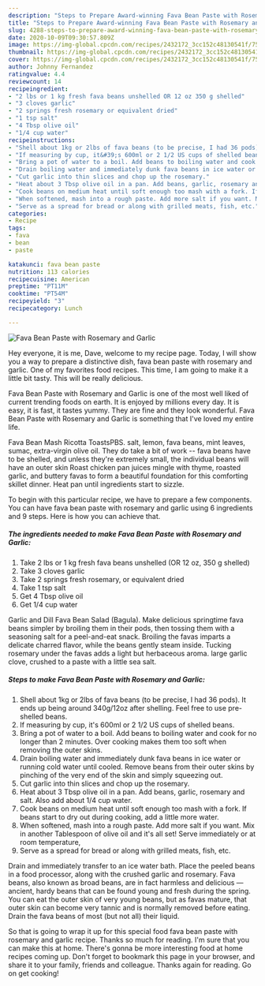 ```yaml
---
description: "Steps to Prepare Award-winning Fava Bean Paste with Rosemary and Garlic"
title: "Steps to Prepare Award-winning Fava Bean Paste with Rosemary and Garlic"
slug: 4288-steps-to-prepare-award-winning-fava-bean-paste-with-rosemary-and-garlic
date: 2020-10-09T09:30:57.809Z
image: https://img-global.cpcdn.com/recipes/2432172_3cc152c48130541f/751x532cq70/fava-bean-paste-with-rosemary-and-garlic-recipe-main-photo.jpg
thumbnail: https://img-global.cpcdn.com/recipes/2432172_3cc152c48130541f/751x532cq70/fava-bean-paste-with-rosemary-and-garlic-recipe-main-photo.jpg
cover: https://img-global.cpcdn.com/recipes/2432172_3cc152c48130541f/751x532cq70/fava-bean-paste-with-rosemary-and-garlic-recipe-main-photo.jpg
author: Johnny Fernandez
ratingvalue: 4.4
reviewcount: 14
recipeingredient:
- "2 lbs or 1 kg fresh fava beans unshelled OR 12 oz 350 g shelled"
- "3 cloves garlic"
- "2 springs fresh rosemary or equivalent dried"
- "1 tsp salt"
- "4 Tbsp olive oil"
- "1/4 cup water"
recipeinstructions:
- "Shell about 1kg or 2lbs of fava beans (to be precise, I had 36 pods). It ends up being around 340g/12oz after shelling. Feel free to use pre-shelled beans."
- "If measuring by cup, it&#39;s 600ml or 2 1/2 US cups of shelled beans."
- "Bring a pot of water to a boil. Add beans to boiling water and cook for no longer than 2 minutes. Over cooking makes them too soft when removing the outer skins."
- "Drain boiling water and immediately dunk fava beans in ice water or running cold water until cooled. Remove beans from their outer skins by pinching of the very end of the skin and simply squeezing out."
- "Cut garlic into thin slices and chop up the rosemary."
- "Heat about 3 Tbsp olive oil in a pan. Add beans, garlic, rosemary and salt. Also add about 1/4 cup water."
- "Cook beans on medium heat until soft enough too mash with a fork. If beans start to dry out during cooking, add a little more water."
- "When softened, mash into a rough paste. Add more salt if you want. Mix in another Tablespoon of olive oil and it&#39;s all set! Serve immediately or at room temperature,"
- "Serve as a spread for bread or along with grilled meats, fish, etc."
categories:
- Recipe
tags:
- fava
- bean
- paste

katakunci: fava bean paste 
nutrition: 113 calories
recipecuisine: American
preptime: "PT11M"
cooktime: "PT54M"
recipeyield: "3"
recipecategory: Lunch

---
```



![Fava Bean Paste with Rosemary and Garlic](https://img-global.cpcdn.com/recipes/2432172_3cc152c48130541f/751x532cq70/fava-bean-paste-with-rosemary-and-garlic-recipe-main-photo.jpg)

Hey everyone, it is me, Dave, welcome to my recipe page. Today, I will show you a way to prepare a distinctive dish, fava bean paste with rosemary and garlic. One of my favorites food recipes. This time, I am going to make it a little bit tasty. This will be really delicious.

Fava Bean Paste with Rosemary and Garlic is one of the most well liked of current trending foods on earth. It is enjoyed by millions every day. It is easy, it is fast, it tastes yummy. They are fine and they look wonderful. Fava Bean Paste with Rosemary and Garlic is something that I've loved my entire life.

Fava Bean Mash Ricotta ToastsPBS. salt, lemon, fava beans, mint leaves, sumac, extra-virgin olive oil. They do take a bit of work -- fava beans have to be shelled, and unless they&#39;re extremely small, the individual beans will have an outer skin Roast chicken pan juices mingle with thyme, roasted garlic, and buttery favas to form a beautiful foundation for this comforting skillet dinner. Heat pan until ingredients start to sizzle.


To begin with this particular recipe, we have to prepare a few components. You can have fava bean paste with rosemary and garlic using 6 ingredients and 9 steps. Here is how you can achieve that.

<!--inarticleads1-->

##### The ingredients needed to make Fava Bean Paste with Rosemary and Garlic:

1. Take 2 lbs or 1 kg fresh fava beans unshelled (OR 12 oz, 350 g shelled)
1. Take 3 cloves garlic
1. Take 2 springs fresh rosemary, or equivalent dried
1. Take 1 tsp salt
1. Get 4 Tbsp olive oil
1. Get 1/4 cup water


Garlic and Dill Fava Bean Salad (Bagula). Make delicious springtime fava beans simpler by broiling them in their pods, then tossing them with a seasoning salt for a peel-and-eat snack. Broiling the favas imparts a delicate charred flavor, while the beans gently steam inside. Tucking rosemary under the favas adds a light but herbaceous aroma. large garlic clove, crushed to a paste with a little sea salt. 

<!--inarticleads2-->

##### Steps to make Fava Bean Paste with Rosemary and Garlic:

1. Shell about 1kg or 2lbs of fava beans (to be precise, I had 36 pods). It ends up being around 340g/12oz after shelling. Feel free to use pre-shelled beans.
1. If measuring by cup, it&#39;s 600ml or 2 1/2 US cups of shelled beans.
1. Bring a pot of water to a boil. Add beans to boiling water and cook for no longer than 2 minutes. Over cooking makes them too soft when removing the outer skins.
1. Drain boiling water and immediately dunk fava beans in ice water or running cold water until cooled. Remove beans from their outer skins by pinching of the very end of the skin and simply squeezing out.
1. Cut garlic into thin slices and chop up the rosemary.
1. Heat about 3 Tbsp olive oil in a pan. Add beans, garlic, rosemary and salt. Also add about 1/4 cup water.
1. Cook beans on medium heat until soft enough too mash with a fork. If beans start to dry out during cooking, add a little more water.
1. When softened, mash into a rough paste. Add more salt if you want. Mix in another Tablespoon of olive oil and it&#39;s all set! Serve immediately or at room temperature,
1. Serve as a spread for bread or along with grilled meats, fish, etc.


Drain and immediately transfer to an ice water bath. Place the peeled beans in a food processor, along with the crushed garlic and rosemary. Fava beans, also known as broad beans, are in fact harmless and delicious — ancient, hardy beans that can be found young and fresh during the spring. You can eat the outer skin of very young beans, but as favas mature, that outer skin can become very tannic and is normally removed before eating. Drain the fava beans of most (but not all) their liquid. 

So that is going to wrap it up for this special food fava bean paste with rosemary and garlic recipe. Thanks so much for reading. I'm sure that you can make this at home. There's gonna be more interesting food at home recipes coming up. Don't forget to bookmark this page in your browser, and share it to your family, friends and colleague. Thanks again for reading. Go on get cooking!
